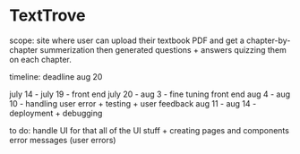 # TextTrove 

scope: site where user can upload their textbook PDF and get a chapter-by-chapter summerization then generated questions + answers quizzing them on each chapter. 

timeline: deadline aug 20 

july 14 - july 19 - front end 
july 20 - aug 3 - fine tuning front end 
aug 4 - aug 10 - handling user error + testing + user feedback 
aug 11 - aug 14 - deployment + debugging

to do: 
    handle UI for that 
    all of the UI stuff + creating pages and components 
    error messages (user errors)
